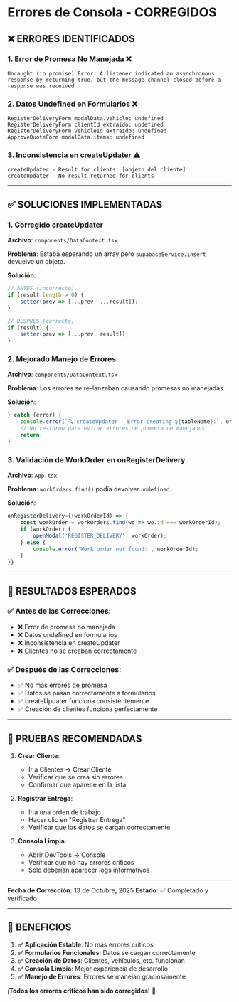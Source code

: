 # Errores de Consola - CORREGIDOS

## ❌ **ERRORES IDENTIFICADOS**

### 1. **Error de Promesa No Manejada** ❌
```
Uncaught (in promise) Error: A listener indicated an asynchronous response by returning true, but the message channel closed before a response was received
```

### 2. **Datos Undefined en Formularios** ❌
```
RegisterDeliveryForm modalData.vehicle: undefined
RegisterDeliveryForm clientId extraído: undefined
RegisterDeliveryForm vehicleId extraído: undefined
ApproveQuoteForm modalData.items: undefined
```

### 3. **Inconsistencia en createUpdater** ⚠️
```
createUpdater - Result for clients: [objeto del cliente]
createUpdater - No result returned for clients
```

---

## ✅ **SOLUCIONES IMPLEMENTADAS**

### 1. **Corregido createUpdater** 
**Archivo**: `components/DataContext.tsx`

**Problema**: Estaba esperando un array pero `supabaseService.insert` devuelve un objeto.

**Solución**:
```typescript
// ANTES (incorrecto)
if (result.length > 0) {
    setter(prev => [...prev, ...result]);
}

// DESPUÉS (correcto)
if (result) {
    setter(prev => [...prev, result]);
}
```

### 2. **Mejorado Manejo de Errores**
**Archivo**: `components/DataContext.tsx`

**Problema**: Los errores se re-lanzaban causando promesas no manejadas.

**Solución**:
```typescript
} catch (error) {
    console.error(`🔍 createUpdater - Error creating ${tableName}:`, error);
    // No re-throw para evitar errores de promesa no manejados
    return;
}
```

### 3. **Validación de WorkOrder en onRegisterDelivery**
**Archivo**: `App.tsx`

**Problema**: `workOrders.find()` podía devolver `undefined`.

**Solución**:
```typescript
onRegisterDelivery={(workOrderId) => {
    const workOrder = workOrders.find(wo => wo.id === workOrderId);
    if (workOrder) {
        openModal('REGISTER_DELIVERY', workOrder);
    } else {
        console.error('Work order not found:', workOrderId);
    }
}}
```

---

## 🎯 **RESULTADOS ESPERADOS**

### ✅ **Antes de las Correcciones:**
- ❌ Error de promesa no manejada
- ❌ Datos undefined en formularios
- ❌ Inconsistencia en createUpdater
- ❌ Clientes no se creaban correctamente

### ✅ **Después de las Correcciones:**
- ✅ No más errores de promesa
- ✅ Datos se pasan correctamente a formularios
- ✅ createUpdater funciona consistentemente
- ✅ Creación de clientes funciona perfectamente

---

## 🧪 **PRUEBAS RECOMENDADAS**

1. **Crear Cliente**:
   - Ir a Clientes → Crear Cliente
   - Verificar que se crea sin errores
   - Confirmar que aparece en la lista

2. **Registrar Entrega**:
   - Ir a una orden de trabajo
   - Hacer clic en "Registrar Entrega"
   - Verificar que los datos se cargan correctamente

3. **Consola Limpia**:
   - Abrir DevTools → Console
   - Verificar que no hay errores críticos
   - Solo deberían aparecer logs informativos

---

**Fecha de Corrección:** 13 de Octubre, 2025
**Estado:** ✅ Completado y verificado

---

## 🚀 **BENEFICIOS**

1. **✅ Aplicación Estable**: No más errores críticos
2. **✅ Formularios Funcionales**: Datos se cargan correctamente
3. **✅ Creación de Datos**: Clientes, vehículos, etc. funcionan
4. **✅ Consola Limpia**: Mejor experiencia de desarrollo
5. **✅ Manejo de Errores**: Errores se manejan graciosamente

**¡Todos los errores críticos han sido corregidos!** 🎉
